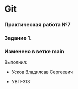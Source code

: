 # Git

### Практическая работа №7

### Задание 1.

### Изменено в ветке main

Выполнил:

* Усков Владилсав Сергеевич
  
* УВП-313

